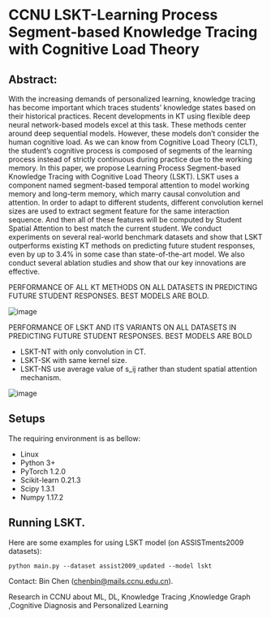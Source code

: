 # CCNU LSKT-Learning Process Segment-based Knowledge Tracing with Cognitive Load Theory
## Abstract:
With the increasing demands of personalized learning, knowledge tracing has become important which traces students’ knowledge states based on their historical practices. Recent developments in KT using flexible deep neural network-based models excel at this task. These methods center around deep sequential models. However, these models don’t consider the human cognitive load. As we can know from Cognitive Load Theory (CLT), the student’s cognitive process is composed of segments of the learning process instead of strictly continuous during practice due to the working memory. In this paper, we propose Learning Process Segment-based Knowledge Tracing with Cognitive Load Theory (LSKT). LSKT uses a component named segment-based temporal attention to model working memory and long-term memory, which marry causal convolution and attention. In order to adapt to different students, different convolution kernel sizes are used to extract segment feature for the same interaction sequence. And then all of these features will be computed by Student Spatial Attention to best match the current student. We conduct experiments on several real-world benchmark datasets and show that LSKT outperforms existing KT methods on predicting future student responses, even by up to 3.4% in some case than state-of-the-art model. We also conduct several ablation studies and show that our key innovations are effective.
<!-- ICDE'2022: Learning Process Segment-based Knowledge Tracing with Cognitive Load Theory (Pytorch implementation for LSKT).




If you find this code useful in your research then please cite  
```bash
@inproceedings{bin2022LSKT,
  title={Learning Process Segment-based Knowledge Tracing with Cognitive Load Theory},
  author={Tao Huang, Bin Chen, Huali Yang, Jing Geng,Hekun Xie and Tao Yu},
  booktitle={Proceedings of the 38th IEEE International Conference on Data Engineering on Knowledge Discovery \& Data Mining},
  year={2022}
}
```  -->
PERFORMANCE OF ALL KT METHODS ON ALL DATASETS IN PREDICTING FUTURE STUDENT RESPONSES. BEST MODELS ARE BOLD.

![image](https://user-images.githubusercontent.com/23374957/142341268-54540e8d-a3fe-4873-a4f2-2e4354954c3e.png)


PERFORMANCE OF LSKT AND ITS VARIANTS ON ALL DATASETS IN PREDICTING FUTURE STUDENT RESPONSES. BEST MODELS ARE BOLD

- LSKT-NT with only convolution in CT.
- LSKT-SK with same kernel size.
- LSKT-NS use average value of s_ij rather than student spatial attention mechanism.

![image](https://user-images.githubusercontent.com/23374957/142341042-6ec20d96-0348-4073-bccd-594ba52a2d66.png)



## Setups
The requiring environment is as bellow:  

- Linux 
- Python 3+
- PyTorch 1.2.0 
- Scikit-learn 0.21.3
- Scipy 1.3.1
- Numpy 1.17.2



## Running LSKT.
Here are some examples for using LSKT model (on ASSISTments2009 datasets):
```
python main.py --dataset assist2009_updated --model lskt 
```



Contact: Bin Chen (chenbin@mails.ccnu.edu.cn).

Research in CCNU about ML, DL, Knowledge Tracing ,Knowledge Graph ,Cognitive Diagnosis and Personalized Learning


